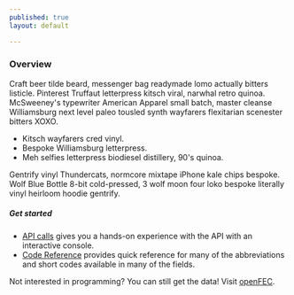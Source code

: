 ```yaml
---
published: true
layout: default

---
```


### Overview

Craft beer tilde beard, messenger bag readymade lomo actually bitters listicle. Pinterest Truffaut letterpress kitsch viral, narwhal retro quinoa. McSweeney's typewriter American Apparel small batch, master cleanse Williamsburg next level paleo tousled synth wayfarers flexitarian scenester bitters XOXO.

- Kitsch wayfarers cred vinyl.
- Bespoke Williamsburg letterpress.
- Meh selfies letterpress biodiesel distillery, 90's quinoa.

Gentrify vinyl Thundercats, normcore mixtape iPhone kale chips bespoke. Wolf Blue Bottle 8-bit cold-pressed, 3 wolf moon four loko bespoke literally vinyl heirloom hoodie gentrify.

##### Get started
<!--
- [API basics](basics.html) introduces you to the operations offered by the API.
-->
- [API calls](console/) gives you a hands-on experience with the API with an interactive console.
- [Code Reference](codes.html) provides quick reference for many of the abbreviations and short codes available in many of the fields.

<!--
[HMDA](http://www.consumerfinance.gov/hmda) is the CFPB's first dataset to publish using [Qu](http://cfpb.github.io/qu/), an in-progress data platform created to serve public data.

Qu is the first CFPB project built from the beginning on [GitHub](https://github.com/cfpb/), too. If you think you can make the API better–or just want to take a look under the hood–check it out, and learn about how you can host your own datasets or contribute to the project.


<ul class="repo-list">
  <li class="list-icon">
    <p class="image-wrap">
      <img src="http://usg-website-templates.github.io/developer-hub/static/img/octocat.png" width="25px" title="Github">
    </p>
  </li>
  <li>
    <a href="https://github.com/cfpb/qu">
     <h4>Qu</h4>
      <p>The open source software that runs the platform</p>
    </a>
  </li>
</ul>
-->
<body id="overview"></body>


Not interested in programming? You can still get the data! Visit [openFEC](http://fec.18f.us).
